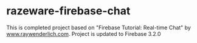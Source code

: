 # razeware-firebase-chat
This is completed project based on "Firebase Tutorial: Real-time Chat" by www.raywenderlich.com.
Project is updated to Firebase 3.2.0
